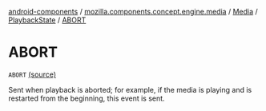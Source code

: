 [android-components](../../../index.md) / [mozilla.components.concept.engine.media](../../index.md) / [Media](../index.md) / [PlaybackState](index.md) / [ABORT](./-a-b-o-r-t.md)

# ABORT

`ABORT` [(source)](https://github.com/mozilla-mobile/android-components/blob/master/components/concept/engine/src/main/java/mozilla/components/concept/engine/media/Media.kt#L123)

Sent when playback is aborted; for example, if the media is playing and is restarted from the beginning,
this event is sent.

